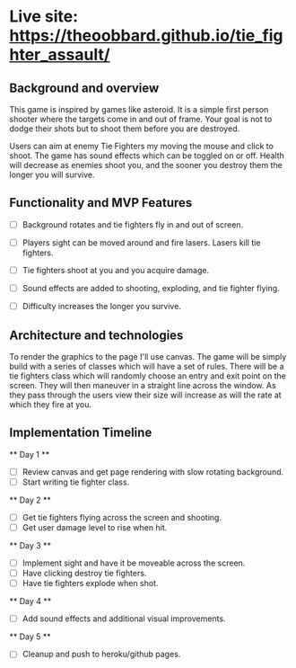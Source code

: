 # Live site: https://theoobbard.github.io/tie_fighter_assault/

## Background and overview 

This game is inspired by games like asteroid. It is a simple first person shooter where the targets come in and out of frame. Your goal is not to dodge their shots but to shoot them before you are destroyed.

Users can aim at enemy Tie Fighters my moving the mouse and click to shoot. The game has sound effects which can be toggled on or off. Health will decrease as enemies shoot you, and the sooner you destroy them the longer you will survive.


## Functionality and MVP Features 

- [ ] Background rotates and tie fighters fly in and out of screen.

- [ ] Players sight can be moved around and fire lasers. Lasers kill tie fighters.

- [ ] Tie fighters shoot at you and you acquire damage. 

- [ ] Sound effects are added to shooting, exploding, and tie fighter flying. 

- [ ] Difficulty increases the longer you survive.

## Architecture and technologies 

To render the graphics to the page I'll use canvas. The game will be simply build with a series of classes which will have a set of rules. There will be a tie fighters class which will randomly choose an entry and exit point on the screen. They will then maneuver in a straight line across the window. As they pass through the users view their size will increase as will the rate at which they fire at you. 

## Implementation Timeline

  ** Day 1 **
   - [ ] Review canvas and get page rendering with slow rotating background.
   - [ ] Start writing tie fighter class.
   
   ** Day 2 ** 
   - [ ] Get tie fighters flying across the screen and shooting. 
   - [ ] Get user damage level to rise when hit. 
   
   ** Day 3 ** 
   - [ ] Implement sight and have it be moveable across the screen. 
   - [ ] Have clicking destroy tie fighters. 
   - [ ] Have tie fighters explode when shot.
   
   ** Day 4 ** 
   - [ ] Add sound effects and additional visual improvements. 
   
   ** Day 5 ** 
   - [ ] Cleanup and push to heroku/github pages.
